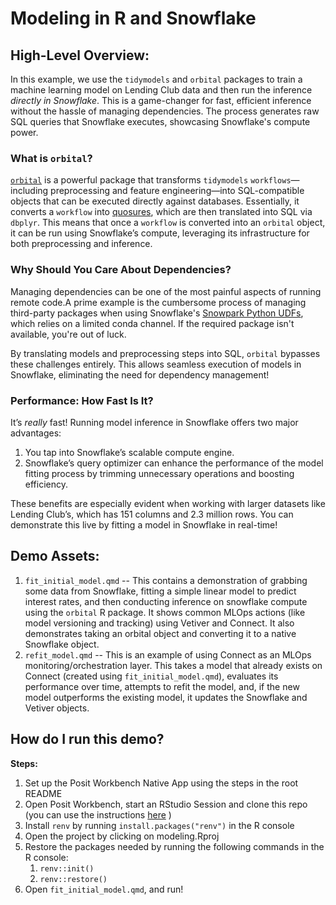 # Modeling in R and Snowflake

## High-Level Overview:

In this example, we use the `tidymodels` and `orbital` packages to train a machine learning model on Lending Club data and then run the inference *directly in Snowflake*. This is a game-changer for fast, efficient inference without the hassle of managing dependencies. The process generates raw SQL queries that Snowflake executes, showcasing Snowflake's compute power.

### What is `orbital`?

[`orbital`](https://orbital.tidymodels.org/index.html) is a powerful package that transforms `tidymodels` `workflows`—including preprocessing and feature engineering—into SQL-compatible objects that can be executed directly against databases. Essentially, it converts a `workflow` into [quosures](https://rlang.r-lib.org/reference/topic-quosure.html), which are then translated into SQL via `dbplyr`. This means that once a `workflow` is converted into an `orbital` object, it can be run using Snowflake’s compute, leveraging its infrastructure for both preprocessing and inference.

### Why Should You Care About Dependencies?

Managing dependencies can be one of the most painful aspects of running remote code.A prime example is the cumbersome process of managing third-party packages when using Snowflake's [Snowpark Python UDFs](https://docs.snowflake.com/en/developer-guide/snowpark/python/creating-udfs#using-third-party-packages-from-anaconda-in-a-udf), which relies on a limited conda channel. If the required package isn't available, you're out of luck.

By translating models and preprocessing steps into SQL, `orbital` bypasses these challenges entirely. This allows seamless execution of models in Snowflake, eliminating the need for dependency management!

### Performance: How Fast Is It?

It’s *really* fast! Running model inference in Snowflake offers two major advantages:

1. You tap into Snowflake’s scalable compute engine.
2. Snowflake’s query optimizer can enhance the performance of the model fitting process by trimming unnecessary operations and boosting efficiency.

These benefits are especially evident when working with larger datasets like Lending Club’s, which has 151 columns and 2.3 million rows. You can demonstrate this live by fitting a model in Snowflake in real-time!


## Demo Assets:

1.  `fit_initial_model.qmd` -- This contains a demonstration of grabbing some data from Snowflake, fitting a simple linear model to predict interest rates, and then conducting inference on snowflake compute using the `orbital` R package. It shows common MLOps actions (like model versioning and tracking) using Vetiver and Connect. It also demonstrates taking an orbital object and converting it to a native Snowflake object.
2.  `refit_model.qmd` -- This is an example of using Connect as an MLOps monitoring/orchestration layer. This takes a model that already exists on Connect (created using `fit_initial_model.qmd`), evaluates its performance over time, attempts to refit the model, and, if the new model outperforms the existing model, it updates the Snowflake and Vetiver objects.


## How do I run this demo?

**Steps:**

1. Set up the Posit Workbench Native App using the steps in the root README
2. Open Posit Workbench, start an RStudio Session and clone this repo (you can use the instructions [here](https://argoshare.is.ed.ac.uk/healthyr_book/clone-an-existing-github-project-to-new-rstudio-project.html) )
3. Install `renv` by running `install.packages("renv")` in the R console
4. Open the project by clicking on modeling.Rproj
5. Restore the packages needed by running the following commands in the R console:
    1. `renv::init()`
    2. `renv::restore()`
6. Open `fit_initial_model.qmd`, and run!
